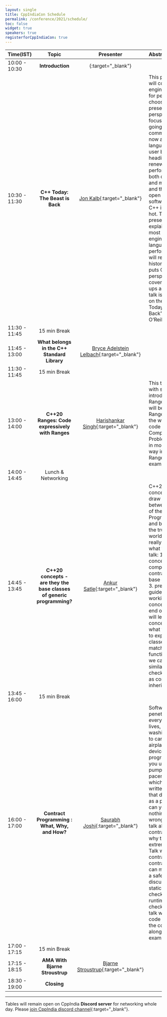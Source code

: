 ```yaml
---
layout: single
title: CppIndiaCon Schedule
permalink: /conference/2021/schedule/
toc: false
widget: true
speakers: true
registerforCppIndiaCon: true
---
```

<!-- TODO: Change the time slots without 15 min breaks. If agreed add a seperate line for break -->

| Time(IST)     |  Topic        | Presenter | Abstract |
| :------------- | :-----------:   |:----:|:----|
| 10:00 - 10:30 |  **Introduction** | [](){:target="_blank"} |
| 10:30 - 11:30 |  **C++ Today: The Beast is Back** | [Jon Kalb](/conference/2021/speakers/jonkalb/){:target="_blank"} | This presentation will cover why engineers looking for performance choose C++. I will present a historical perspective of C++ focusing on what’s going on in the C++ community right now and where the language and its user base is heading. With a renewed interest in performance for both data centers and mobile devices, and the success of open source software libraries, C++ is back and it is hot. This presentation will explain why C++ is most software engineers' go-to language for performance. You will receive a rough historical sketch that puts C++ in perspective and covers its popularity ups and downs. This talk is based, in part, on the book "C++ Today: The Beast is Back" published by O’Reilly. |
| 11:30 - 11:45 |  15 min Break |  | 
| 11:45 - 13:00 |  **What belongs in the C++ Standard Library** | [Bryce Adelstein Lelbach](/conference/2021/speakers/bryce/){:target="_blank"} | |
| 11:30 - 11:45 |  15 min Break |  | 
| 13:00 - 14:00 |  **C++20 Ranges: Code expressively with Ranges** | [Harishankar Singh](/conference/2021/speakers/harishankar/){:target="_blank"} | This talk will start with short introduction with Ranges. The focus will be on  how Ranges can change the way you write code in C++. Write Complex Problems/Algorithms in more expressive way in C++ with Ranges using some examples. |
| 14:00 - 14:45 |  Lunch & Networking | | 
| 14:45 - 13:45 |  **C++20 concepts - are they the base classes of generic programming?** | [Ankur Satle](/conference/2021/speakers/ankur/){:target="_blank"} | C++20 introduced concepts. One could draw an analogy between concepts of the Generic Programming world and base classes of the trusted OOP world. But are they really similar? In what ways? This talk: 1. outlines what concepts are, 2. compares and contrasts it with the base class parallel. 3. presents some guidelines on working with concepts. By the end of the talk, we will learn whether concepts match up what we have come to expect off base classes. And, if they match up in functionality. How we can achieve similar levels of checks (and more!) as compared to inheritance. |
| 13:45 - 16:00 |  15 min Break |  | 
| 16:00 - 17:00 |  **Contract Programming : What, Why, and How?** | [Saurabh Joshi](/conference/2021/speakers/saurabhjoshi/){:target="_blank"} | Software has penetrated almost every aspect of our lives, from our washing machines to cars, from airplanes to medical devices.  As a programmer, would you use an insulin pump or a pacemaker for which you have written the program that drives it? How, as a programmer, can you ensure that nothing would go wrong? This talk will talk about what code contracts are and why they are extremely important. Talk will discuss how contracts along with contract checkers can make our world a safer place. It will discuss aspects of static time contract checking versus runtime contract checking. Later this talk will discuss code contracts in the context of C++ along with a few examples. |
| 17:00 - 17:15 |  15 min Break |  | 
| 17:15 - 18:15 |  **AMA With Bjarne Stroustrup** | [Bjarne Stroustrup](/conference/2021/speakers/bjarne/){:target="_blank"} | |
| 18:30 - 19:00 |  **Closing** | | 

---

Tables will remain open on CppIndia **Discord server** for networking whole day. Please [join CppIndia discord channel](https://discord.gg/Wz42tX5){:target="_blank"}.